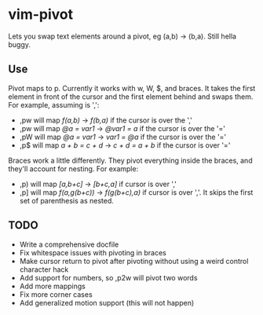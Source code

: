 vim-pivot
=========

Lets you swap text elements around a pivot, eg (a,b) -> (b,a). Still hella buggy.

Use
---

Pivot maps to <leader>p. Currently it works with w, W, $, and braces. It takes the first element in front of the cursor and the first element behind and swaps them. For example, assuming <leader> is ',':

* ,pw will map _f(a,b)_ -> _f(b,a)_ if the cursor is over the ','
* ,pw will map _@a = var1_ -> _@var1 = a_ if the cursor is over the '='
* ,pW will map _@a = var1_ -> _var1 = @a_ if the cursor is over the '='
* ,p$ will map _a + b = c + d_ -> _c + d = a + b_ if the cursor is over '='

Braces work a little differently. They pivot everything inside the braces, and they'll account for nesting. For example:

* ,p) will map _[a,b+c]_ -> _[b+c,a]_ if cursor is over ','
* ,p] will map _f(a,g(b+c))_ -> _f(g(b+c),a)_ if cursor is over ','. It skips the first set of parenthesis as nested.

TODO
----

* Write a comprehensive docfile
* Fix whitespace issues with pivoting in braces
* Make cursor return to pivot after pivoting without using a weird control character hack
* Add support for numbers, so ,p2w will pivot two words
* Add more mappings
* Fix more corner cases
* Add generalized motion support (this will not happen)

